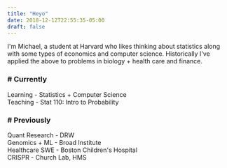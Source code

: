 ```yaml
---
title: "Heyo"
date: 2018-12-12T22:55:35-05:00
draft: false
---
```


I'm Michael, a student at Harvard who likes thinking about statistics along with some types of economics and computer science. Historically I've applied the above to problems in biology + health care and finance.  


### # Currently   
Learning - Statistics + Computer Science  
Teaching - Stat 110: Intro to Probability  

### # Previously  
Quant Research - DRW  
Genomics + ML - Broad Institute  
Healthcare SWE - Boston Children's Hospital  
CRISPR - Church Lab, HMS  
